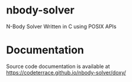 # nbody-solver
N-Body Solver Written in C using POSIX APIs

# Documentation
Source code documentation is available at https://codeterrace.github.io/nbody-solver/doxy/
